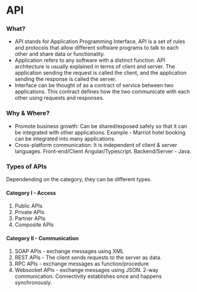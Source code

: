 # API 

### What?
- API stands for Application Programming Interface, API is a set of rules and protocols that allow different software programs to talk to each other and share data or functionality.
- Application refers to any software with a distinct function. API architecture is usually explained in terms of client and server. The application sending the request is called the client, and the application sending the response is called the server.
- Interface can be thought of as a contract of service between two applications. This contract defines how the two communicate with each other using requests and responses.

### Why & Where?
- Promote business growth: Can be shared/exposed safely so that it can be integrated with other applications. Example - Marriot hotel booking can be integrated into many applications.
- Cross-platform communication: It is independent of client & server languages. Front-end/Client Angular/Typescript. Backend/Server - Java.

### Types of APIs

Dependending on the category, they can be different types.

#### Category I - Access
1. Public APIs
2. Private APIs
3. Partner APIs
4. Composite APIs

#### Category II - Communication
1. SOAP APIs - exchange messages using XML
2. REST APIs - The client sends requests to the server as data.
3. RPC APIs - exchange messages as function/procedure
4. Websocket APIs - exchange messages using JSON. 2-way communication. Connectivity establishes once and happens synchronously.

